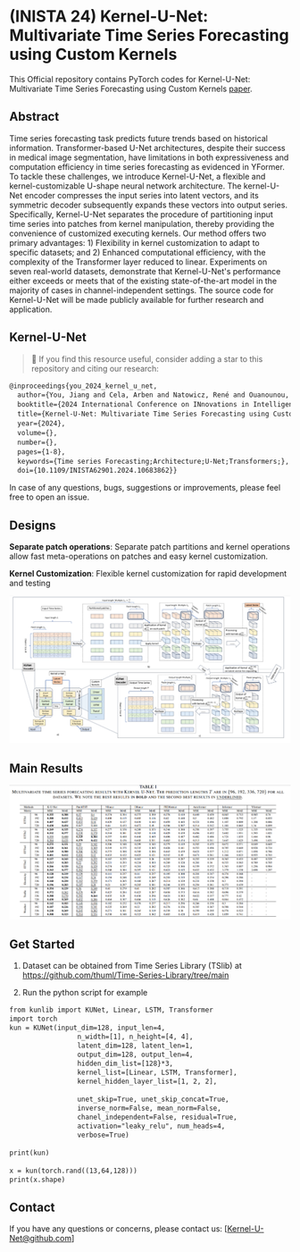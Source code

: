 # (INISTA 24) Kernel-U-Net: Multivariate Time Series Forecasting using Custom Kernels


This Official repository contains PyTorch codes for Kernel-U-Net: Multivariate Time Series Forecasting using Custom Kernels
 [paper](https://arxiv.org/abs/2401.01479).

## Abstract 
Time series forecasting task predicts future trends based on historical information. Transformer-based U-Net architectures, despite their success in medical image segmentation, have limitations in both expressiveness and computation efficiency in time series forecasting as evidenced in YFormer. To tackle these challenges, we introduce Kernel-U-Net, a flexible and kernel-customizable U-shape neural network architecture. The kernel-U-Net encoder compresses the input series into latent vectors, and its symmetric decoder subsequently expands these vectors into output series. Specifically, Kernel-U-Net separates the procedure of partitioning input time series into patches from kernel manipulation, thereby providing the convenience of customized executing kernels. Our method offers two primary advantages: 1) Flexibility in kernel customization to adapt to specific datasets; and 2) Enhanced computational efficiency, with the complexity of the Transformer layer reduced to linear. Experiments on seven real-world datasets, demonstrate that Kernel-U-Net's performance either exceeds or meets that of the existing state-of-the-art model in the majority of cases in channel-independent settings. The source code for Kernel-U-Net will be made publicly available for further research and application.

## Kernel-U-Net
> 🌟 If you find this resource useful, consider adding a star to this repository and citing our research:

```tex
@inproceedings{you_2024_kernel_u_net,
  author={You, Jiang and Cela, Arben and Natowicz, René and Ouanounou, Jacob and Siarry, Patrick},
  booktitle={2024 International Conference on INnovations in Intelligent SysTems and Applications (INISTA)}, 
  title={Kernel-U-Net: Multivariate Time Series Forecasting using Custom Kernels}, 
  year={2024},
  volume={},
  number={},
  pages={1-8},
  keywords={Time series Forecasting;Architecture;U-Net;Transformers;},
  doi={10.1109/INISTA62901.2024.10683862}}
```
In case of any questions, bugs, suggestions or improvements, please feel free to open an issue.

## Designs

**Separate patch operations**: Separate patch partitions and kernel operations allow fast meta-operations on patches and easy kernel customization.

**Kernel Customization**: Flexible kernel customization for rapid development and testing

![fig3](./figures/architecture_kernel_unet.png)

## Main Results

![fig4](./figures/kun_result.png)


## Get Started

1. Dataset can be obtained from Time Series Library (TSlib) at <https://github.com/thuml/Time-Series-Library/tree/main> 

2. Run the python script for example

```
from kunlib import KUNet, Linear, LSTM, Transformer
import torch
kun = KUNet(input_dim=128, input_len=4,
                 n_width=[1], n_height=[4, 4],
                 latent_dim=128, latent_len=1,
                 output_dim=128, output_len=4,
                 hidden_dim_list=[128}*3,
                 kernel_list=[Linear, LSTM, Transformer], 
                 kernel_hidden_layer_list=[1, 2, 2],

                 unet_skip=True, unet_skip_concat=True,
                 inverse_norm=False, mean_norm=False,
                 chanel_independent=False, residual=True,
                 activation="leaky_relu", num_heads=4,
                 verbose=True)

print(kun)

x = kun(torch.rand((13,64,128)))
print(x.shape)

```


## Contact

If you have any questions or concerns, please contact us: [Kernel-U-Net@github.com]


